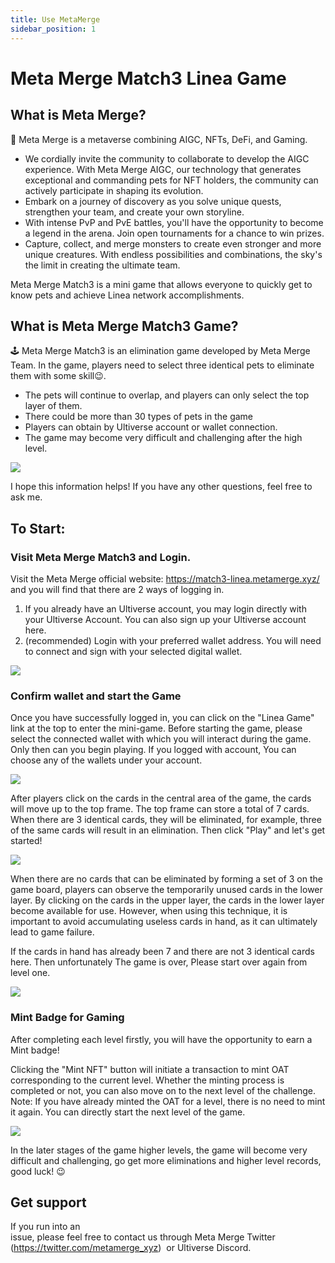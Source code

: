 ```yaml
---
title: Use MetaMerge
sidebar_position: 1
---
```


# Meta Merge Match3 Linea Game

## What is Meta Merge?

🐹 Meta Merge is a metaverse combining AIGC, NFTs, DeFi, and Gaming.

- We cordially invite the community to collaborate to develop the AIGC experience. With Meta Merge AIGC, our technology that generates exceptional and commanding pets for NFT holders, the community can actively participate in shaping its evolution.
- Embark on a journey of discovery as you solve unique quests, strengthen your team, and create your own storyline.
- With intense PvP and PvE battles, you'll have the opportunity to become a legend in the arena. Join open tournaments for a chance to win prizes.
- Capture, collect, and merge monsters to create even stronger and more unique creatures. With endless possibilities and combinations, the sky's the limit in creating the ultimate team.

Meta Merge Match3 is a mini game that allows everyone to quickly get to know pets and achieve Linea network accomplishments.

## What is Meta Merge Match3 Game?

🕹️ Meta Merge Match3 is an elimination game developed by Meta Merge Team. In the game, players need to select three identical pets to eliminate them with some skill😉.

- The pets will continue to overlap, and players can only select the top layer of them.
- There could be more than 30 types of pets in the game
- Players can obtain by Ultiverse account or wallet connection.
- The game may become very difficult and challenging after the high level.

![](../../assets/meta_merge/match3_intro.png)

I hope this information helps! If you have any other questions, feel free to ask me.

## To Start:

### Visit Meta Merge Match3 and Login.

Visit the Meta Merge official website: https://match3-linea.metamerge.xyz/ and you will find that there are 2 ways of logging in.

1. If you already have an Ultiverse account, you may login directly with your Ultiverse Account. You can also sign up your Ultiverse account here.
2. (recommended) Login with your preferred wallet address. You will need to connect and sign with your selected digital wallet.

![](../../assets/meta_merge/account_login.png)

### Confirm wallet and start the Game

Once you have successfully logged in, you can click on the "Linea Game" link at the top to enter the mini-game. Before starting the game, please select the connected wallet with which you will interact during the game. Only then can you begin playing. If you logged with account, You can choose any of the wallets under your account.

![](../../assets/meta_merge/match3_select_wallet.png)

After players click on the cards in the central area of the game, the cards will move up to the top frame. The top frame can store a total of 7 cards. When there are 3 identical cards, they will be eliminated, for example, three of the same cards will result in an elimination. Then click "Play" and let's get started!

![](../../assets/meta_merge/match3_game_screenshot.png)

When there are no cards that can be eliminated by forming a set of 3 on the game board, players can observe the temporarily unused cards in the lower layer. By clicking on the cards in the upper layer, the cards in the lower layer become available for use. However, when using this technique, it is important to avoid accumulating useless cards in hand, as it can ultimately lead to game failure.

If the cards in hand has already been 7 and there are not 3 identical cards here. Then unfortunately
The game is over, Please start over again from level one.

![](../../assets/meta_merge/game_failed.png)

### Mint Badge for Gaming

After completing each level firstly, you will have the opportunity to earn a Mint badge!

Clicking the "Mint NFT" button will initiate a transaction to mint OAT corresponding to the current level. Whether the minting process is completed or not, you can also move on to the next level of the challenge. Note: If you have already minted the OAT for a level, there is no need to mint it again. You can directly start the next level of the game.

![](../../assets/meta_merge/match3_mint_nft.png)

In the later stages of the game higher levels, the game will become very difficult and challenging, go get more eliminations and higher level records, good luck! 😉

## Get support

If you run into an issue, please feel free to contact us through Meta Merge Twitter (https://twitter.com/metamerge_xyz)  or Ultiverse Discord.
